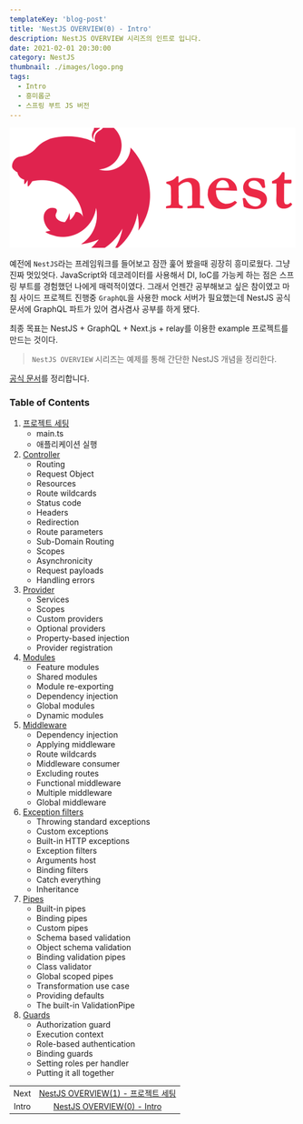 ```yaml
---
templateKey: 'blog-post'
title: 'NestJS OVERVIEW(0) - Intro'
description: NestJS OVERVIEW 시리즈의 인트로 입니다.
date: 2021-02-01 20:30:00
category: NestJS
thumbnail: ./images/logo.png
tags:
  - Intro
  - 흥미롭군
  - 스프링 부트 JS 버전
---
```


![NestJS Logo](./images/logo.png)

예전에 `NestJS`라는 프레임워크를 들어보고 잠깐 훑어 봤을때 굉장히 흥미로웠다. 그냥 진짜 멋있엇다. JavaScript와 데코레이터를 사용해서 DI, IoC를 가능케 하는 점은 스프링 부트를 경험했던 나에게 매력적이였다. 그래서 언젠간 공부해보고 싶은 참이였고 마침 사이드 프로젝트 진행중 `GraphQL`을 사용한 mock 서버가 필요했는데 NestJS 공식 문서에 GraphQL 파트가 있어 겸사겸사 공부를 하게 됐다.

최종 목표는 NestJS + GraphQL + Next.js + relay를 이용한 example 프로젝트를 만드는 것이다.

> `NestJS OVERVIEW` 시리즈는 예제를 통해 간단한 NestJS 개념을 정리한다.

[공식 문서](https://docs.nestjs.com/first-steps)를 정리합니다.

### Table of Contents

1. [프로젝트 세팅](https://uchanlee.dev/NestJS/overview/1)
   - main.ts
   - 애플리케이션 실행
2. [Controller](https://uchanlee.dev/NestJS/overview/2)
   - Routing
   - Request Object
   - Resources
   - Route wildcards
   - Status code
   - Headers
   - Redirection
   - Route parameters
   - Sub-Domain Routing
   - Scopes
   - Asynchronicity
   - Request payloads
   - Handling errors
3. [Provider](https://uchanlee.dev/NestJS/overview/3)
   - Services
   - Scopes
   - Custom providers
   - Optional providers
   - Property-based injection
   - Provider registration
4. [Modules](#https://uchanlee.dev/NestJS/overview/4)
   - Feature modules
   - Shared modules
   - Module re-exporting
   - Dependency injection
   - Global modules
   - Dynamic modules
5. [Middleware](https://uchanlee.dev/NestJS/overview/5)
   - Dependency injection
   - Applying middleware
   - Route wildcards
   - Middleware consumer
   - Excluding routes
   - Functional middleware
   - Multiple middleware
   - Global middleware
6. [Exception filters](https://uchanlee.dev/NestJS/overview/6)
   - Throwing standard exceptions
   - Custom exceptions
   - Built-in HTTP exceptions
   - Exception filters
   - Arguments host
   - Binding filters
   - Catch everything
   - Inheritance
7. [Pipes](https://uchanlee.dev/NestJS/overview/7)
   - Built-in pipes
   - Binding pipes
   - Custom pipes
   - Schema based validation
   - Object schema validation
   - Binding validation pipes
   - Class validator
   - Global scoped pipes
   - Transformation use case
   - Providing defaults
   - The built-in ValidationPipe
8. [Guards](https://uchanlee.dev/NestJS/overview/8)
   - Authorization guard
   - Execution context
   - Role-based authentication
   - Binding guards
   - Setting roles per handler
   - Putting it all together

|       |                                                                              |
| :---: | :--------------------------------------------------------------------------: |
| Next  | [NestJS OVERVIEW(1) - 프로젝트 세팅](https://uchanlee.dev/NestJS/overview/1) |
| Intro |     [NestJS OVERVIEW(0) - Intro](https://uchanlee.dev/NestJS/overview/0)     |
